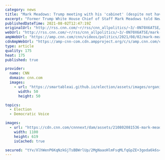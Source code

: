 ```yaml
---
category: news
title: "Mark Meadows: Trump meeting with his 'cabinet' (despite not having one)"
excerpt: "Former Trump White House Chief of Staff Mark Meadows told Newsmax that the former president has been holding meetings with his \"cabinet\" despite not being president. New York Times reporter and CNN political analyst Maggie Haberman has the details.\n    \n"
publishedDateTime: 2021-08-02T12:47:19Z
originalUrl: "http://rss.cnn.com/~r/rss/cnn_allpolitics/~3/-0N70X6ATSE/mark-meadows-trump-cabinet-newsmax-haberman-sot-newday-vpx.cnn"
webUrl: "http://rss.cnn.com/~r/rss/cnn_allpolitics/~3/-0N70X6ATSE/mark-meadows-trump-cabinet-newsmax-haberman-sot-newday-vpx.cnn"
ampWebUrl: "https://amp.cnn.com/cnn/videos/politics/2021/08/02/mark-meadows-trump-cabinet-newsmax-haberman-sot-newday-vpx.cnn"
cdnAmpWebUrl: "https://amp-cnn-com.cdn.ampproject.org/c/s/amp.cnn.com/cnn/videos/politics/2021/08/02/mark-meadows-trump-cabinet-newsmax-haberman-sot-newday-vpx.cnn"
type: article
quality: 175
heat: 175
published: true

provider:
  name: CNN
  domain: cnn.com
  images:
    - url: "https://smartableai.github.io/election/assets/images/organizations/cnn.com-50x50.jpg"
      width: 50
      height: 50

topics:
  - Election
  - Democratic Voice

images:
  - url: "https://cdn.cnn.com/cnnnext/dam/assets/210802081536-mark-meadows-newsmax-super-tease.jpg"
    width: 1100
    height: 619
    isCached: true

secured: "tYv/XlhWenP6KqNzkGjTsBBWrlUp/2MgNaaoHlmFsqMLfqGpZE+3goda6k6s44gKX6b+E5ghTEjc0QbbxCKaKy6/CG/P9ugqFoTz+TdUZwWonYp/Fbw9/FTHxOmQV2voRpbEoPlsFnlEsVR8Ym1T2PZUBj+EU5kwodxg5hsEUqoArPN56AKLVoxd0kfSgCR6UkmkcUKuVPcWooH0bxpMUeIvNT7zbMxjXHHAe0KjA6dEYBzgckGXF2XLt2/CNMrRAcyDoR6eNFRNrMu8TN/fx7CJ9S4tnhzCOQ9W5iBnq3xkvr92Ue8ovlFyrG7bRXhfwmWfB5muuUdWkUAHo3NJ/EI+aTRWRqopJm89qXCyE0c=;e6YOr0MmgRKnK1Kf5M2TQA=="
---
```


